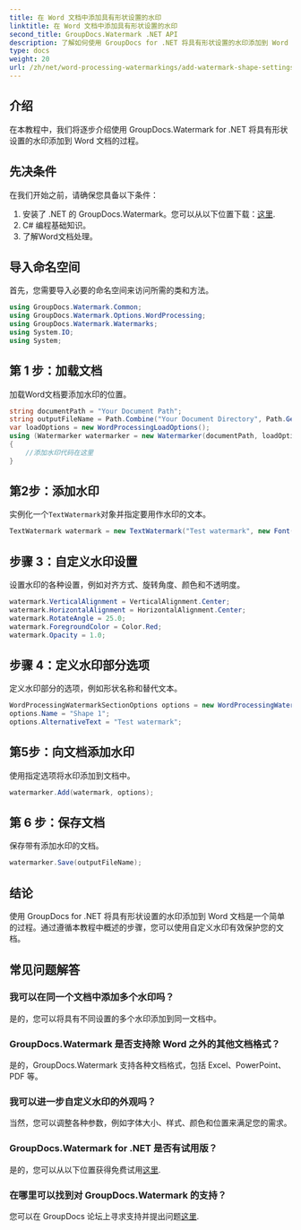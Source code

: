 ```yaml
---
title: 在 Word 文档中添加具有形状设置的水印
linktitle: 在 Word 文档中添加具有形状设置的水印
second_title: GroupDocs.Watermark .NET API
description: 了解如何使用 GroupDocs for .NET 将具有形状设置的水印添加到 Word 文档。有效保护您的文档。
type: docs
weight: 20
url: /zh/net/word-processing-watermarkings/add-watermark-shape-settings-word-docs/
---
```

## 介绍
在本教程中，我们将逐步介绍使用 GroupDocs.Watermark for .NET 将具有形状设置的水印添加到 Word 文档的过程。
## 先决条件
在我们开始之前，请确保您具备以下条件：
1. 安装了 .NET 的 GroupDocs.Watermark。您可以从以下位置下载：[这里](https://releases.groupdocs.com/Watermark/net/).
2. C# 编程基础知识。
3. 了解Word文档处理。

## 导入命名空间
首先，您需要导入必要的命名空间来访问所需的类和方法。
```csharp
using GroupDocs.Watermark.Common;
using GroupDocs.Watermark.Options.WordProcessing;
using GroupDocs.Watermark.Watermarks;
using System.IO;
using System;
```
## 第 1 步：加载文档
加载Word文档要添加水印的位置。
```csharp
string documentPath = "Your Document Path";
string outputFileName = Path.Combine("Your Document Directory", Path.GetFileName(documentPath));
var loadOptions = new WordProcessingLoadOptions();
using (Watermarker watermarker = new Watermarker(documentPath, loadOptions))
{
    //添加水印代码在这里
}
```
## 第2步：添加水印
实例化一个`TextWatermark`对象并指定要用作水印的文本。
```csharp
TextWatermark watermark = new TextWatermark("Test watermark", new Font("Arial", 19));
```
## 步骤 3：自定义水印设置
设置水印的各种设置，例如对齐方式、旋转角度、颜色和不透明度。
```csharp
watermark.VerticalAlignment = VerticalAlignment.Center;
watermark.HorizontalAlignment = HorizontalAlignment.Center;
watermark.RotateAngle = 25.0;
watermark.ForegroundColor = Color.Red;
watermark.Opacity = 1.0;
```
## 步骤 4：定义水印部分选项
定义水印部分的选项，例如形状名称和替代文本。
```csharp
WordProcessingWatermarkSectionOptions options = new WordProcessingWatermarkSectionOptions();
options.Name = "Shape 1";
options.AlternativeText = "Test watermark";
```
## 第5步：向文档添加水印
使用指定选项将水印添加到文档中。
```csharp
watermarker.Add(watermark, options);
```
## 第 6 步：保存文档
保存带有添加水印的文档。
```csharp
watermarker.Save(outputFileName);
```

## 结论
使用 GroupDocs for .NET 将具有形状设置的水印添加到 Word 文档是一个简单的过程。通过遵循本教程中概述的步骤，您可以使用自定义水印有效保护您的文档。
## 常见问题解答
### 我可以在同一个文档中添加多个水印吗？
是的，您可以将具有不同设置的多个水印添加到同一文档中。
### GroupDocs.Watermark 是否支持除 Word 之外的其他文档格式？
是的，GroupDocs.Watermark 支持各种文档格式，包括 Excel、PowerPoint、PDF 等。
### 我可以进一步自定义水印的外观吗？
当然，您可以调整各种参数，例如字体大小、样式、颜色和位置来满足您的需求。
### GroupDocs.Watermark for .NET 是否有试用版？
是的，您可以从以下位置获得免费试用[这里](https://releases.groupdocs.com/).
### 在哪里可以找到对 GroupDocs.Watermark 的支持？
您可以在 GroupDocs 论坛上寻求支持并提出问题[这里](https://forum.groupdocs.com/c/watermark/19).